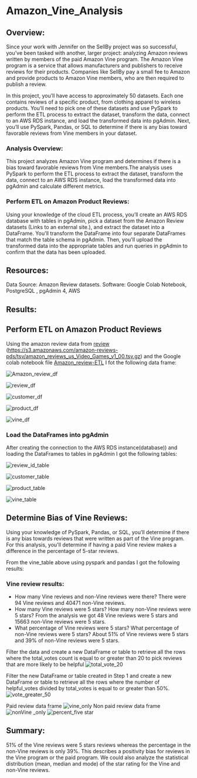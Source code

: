 # Amazon_Vine_Analysis
## Overview:
Since your work with Jennifer on the SellBy project was so successful, you’ve been tasked with another, larger project: analyzing Amazon reviews written by members of the paid Amazon Vine program. The Amazon Vine program is a service that allows manufacturers and publishers to receive reviews for their products. Companies like SellBy pay a small fee to Amazon and provide products to Amazon Vine members, who are then required to publish a review.

In this project, you’ll have access to approximately 50 datasets. Each one contains reviews of a specific product, from clothing apparel to wireless products. You’ll need to pick one of these datasets and use PySpark to perform the ETL process to extract the dataset, transform the data, connect to an AWS RDS instance, and load the transformed data into pgAdmin. Next, you’ll use PySpark, Pandas, or SQL to determine if there is any bias toward favorable reviews from Vine members in your dataset. 
### Analysis Overview:
This project analyzes Amazon Vine program and determines if there is a bias toward favorable reviews from Vine members.The analysis uses PySpark to perform the ETL process to extract the dataset, transform the data, connect to an AWS RDS instance, load the transformed data into pgAdmin and calculate different metrics.

### Perform ETL on Amazon Product Reviews:  
Using your knowledge of the cloud ETL process, you’ll create an AWS RDS database with tables in pgAdmin, pick a dataset from the Amazon Review datasets (Links to an external site.), and extract the dataset into a DataFrame. You'll transform the DataFrame into four separate DataFrames that match the table schema in pgAdmin. Then, you'll upload the transformed data into the appropriate tables and run queries in pgAdmin to confirm that the data has been uploaded.

## Resources:
Data Source: Amazon Review datasets.
Software: Google Colab Notebook, PostgreSQL , pgAdmin 4, AWS

## Results:

## Perform ETL on Amazon Product Reviews
Using the amazon review data from [review](https://s3.amazonaws.com/amazon-reviews-pds/tsv/amazon_reviews_us_Video_Games_v1_00.tsv.gz) (https://s3.amazonaws.com/amazon-reviews-pds/tsv/amazon_reviews_us_Video_Games_v1_00.tsv.gz) and the Google colab notebook file [Amazon_review-ETL](https://github.com/NishatSultana3538/Amazon_Vine_Analysis/blob/main/Amazon_Reviews_ETL.ipynb)
I fot the following data frame:

![Amazon_review_df](https://github.com/NishatSultana3538/Amazon_Vine_Analysis/blob/main/image/Amazon_review_df.png)

![review_df](https://github.com/NishatSultana3538/Amazon_Vine_Analysis/blob/main/image/review_df.png)

![customer_df](https://github.com/NishatSultana3538/Amazon_Vine_Analysis/blob/main/image/customer_df.png)

![product_df](https://github.com/NishatSultana3538/Amazon_Vine_Analysis/blob/main/image/products_df.png)

![vine_df](https://github.com/NishatSultana3538/Amazon_Vine_Analysis/blob/main/image/vine-df.png)

### Load the DataFrames into pgAdmin

After creating the connection to the AWS RDS instance(database))
and loading the DataFrames  to tables in pgAdmin I got the following tables:

![review_id_table](https://github.com/NishatSultana3538/Amazon_Vine_Analysis/blob/main/image/review_table.png)

![customer_table](https://github.com/NishatSultana3538/Amazon_Vine_Analysis/blob/main/image/customer_table.png)

![product_table](https://github.com/NishatSultana3538/Amazon_Vine_Analysis/blob/main/image/product_table.png)

![vine_table](https://github.com/NishatSultana3538/Amazon_Vine_Analysis/blob/main/image/vine_table.png)

## Determine Bias of Vine Reviews:
Using your knowledge of PySpark, Pandas, or SQL, you’ll determine if there is any bias towards reviews that were written as part of the Vine program. For this analysis, you'll determine if having a paid Vine review makes a difference in the percentage of 5-star reviews.

From the vine_table above using pyspark []() and pandas[]() I got the following results:

### Vine review results:
* How many Vine reviews and non-Vine reviews were there?
There were 94 Vine reviews and 40471 non-Vine reviews.
* How many Vine reviews were 5 stars? How many non-Vine reviews were 5 stars?
From the analysis we got 48  Vine reviews were 5 stars and 15663 non-Vine reviews were 5 stars.
* What percentage of Vine reviews were 5 stars? What percentage of non-Vine reviews were 5 stars?
About 51% of Vine reviews were 5 stars and 39% of non-Vine reviews were 5 stars.

Filter the data and create a new DataFrame or table to retrieve all the rows where the total_votes count is equal to or greater than 20 to pick reviews that are more likely to be helpful
![total_vote_20](https://github.com/NishatSultana3538/Amazon_Vine_Analysis/blob/main/image/vine_review_image/total_votes_20.png)



Filter the new DataFrame or table created in Step 1 and create a new DataFrame or table to retrieve all the rows where the number of helpful_votes divided by total_votes is equal to or greater than 50%.
![vote_greater_50](https://github.com/NishatSultana3538/Amazon_Vine_Analysis/blob/main/image/vine_review_image/vote_greater_50.png)

Paid review data frame
![vine_only](https://github.com/NishatSultana3538/Amazon_Vine_Analysis/blob/main/image/vine_review_image/vine_only_df.png)
Non paid review data frame
![nonVine _only](https://github.com/NishatSultana3538/Amazon_Vine_Analysis/blob/main/image/vine_review_image/nonVine_df.png)
![percent_five star](https://github.com/NishatSultana3538/Amazon_Vine_Analysis/blob/main/image/vine_review_image/perct_five_star.png)

## Summary:
51% of the Vine reviews  were 5 stars reviews whereas the percentage in the non-Vine reviews is only 39%. This describes a positivity bias for reviews in the Vine program or the paid program.
We could also analyze the statistical distribution (mean, median and mode) of the star rating for the Vine and non-Vine reviews.

